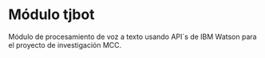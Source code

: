 # Módulo tjbot
Módulo de procesamiento de voz a texto usando API´s de IBM Watson
para el proyecto de investigación MCC.